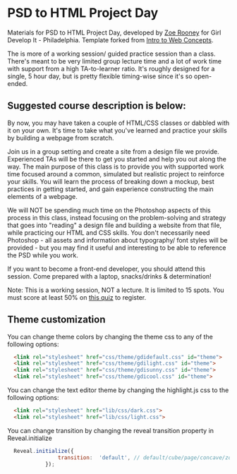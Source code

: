 PSD to HTML Project Day
======================

Materials for PSD to HTML Project Day, developed by [Zoe Rooney](http://zoerooney.com) for Girl Develop It - Philadelphia. Template forked from [Intro to Web Concepts](https://github.com/girldevelopit/gdi-intro-web-concepts).

The is more of a working session/ guided practice session than a class. There's meant to be very limited group lecture time and a lot of work time with support from a high TA-to-learner ratio. It's roughly designed for a single, 5 hour day, but is pretty flexible timing-wise since it's so open-ended.

## Suggested course description is below:

By now, you may have taken a couple of HTML/CSS classes or dabbled with it on your own. It's time to take what you've learned and practice your skills by building a webpage from scratch.

Join us in a group setting and create a site from a design file we provide. Experienced TAs will be there to get you started and help you out along the way. The main purpose of this class is to provide you with supported work time focused around a common, simulated but realistic project to reinforce your skills. You will learn the process of breaking down a mockup, best practices in getting started, and gain experience constructing the main elements of a webpage.

We will NOT be spending much time on the Photoshop aspects of this process in this class, instead focusing on the problem-solving and strategy that goes into "reading" a design file and building a website from that file, while practicing our HTML and CSS skills. You don't necessarily need Photoshop - all assets and information about typography/ font styles will be provided - but you may find it useful and interesting to be able to reference the PSD while you work.

If you want to become a front-end developer, you should attend this session. Come prepared with a laptop, snacks/drinks & determination!

Note: This is a working session, NOT a lecture. It is limited to 15 spots. You must score at least 50% on [this quiz](http://pixelpushstudio.com/gdi/jquizzy.htm) to register.

## Theme customization

You can change theme colors by changing the theme css to any of the following options:
```html
  <link rel="stylesheet" href="css/theme/gdidefault.css" id="theme">
  <link rel="stylesheet" href="css/theme/gdilight.css" id="theme">
  <link rel="stylesheet" href="css/theme/gdisunny.css" id="theme">
  <link rel="stylesheet" href="css/theme/gdicool.css" id="theme">
```
You can change the text editor theme by changing the highlight.js css to the following options:
```html
  <link rel="stylesheet" href="lib/css/dark.css">
  <link rel="stylesheet" href="lib/css/light.css">
```
You can change transition by changing the reveal transition property in Reveal.initialize
```javascript
  Reveal.initialize({
  				transition:  'default', // default/cube/page/concave/zoom/linear/none
  			});
